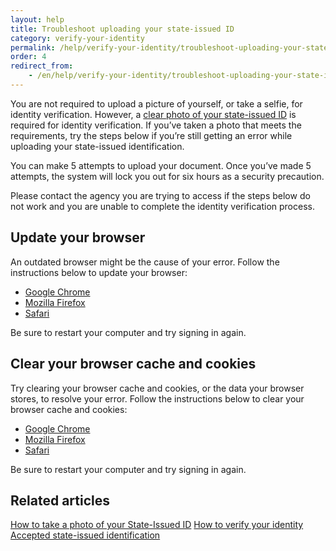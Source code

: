 ```yaml
---
layout: help
title: Troubleshoot uploading your state-issued ID
category: verify-your-identity
permalink: /help/verify-your-identity/troubleshoot-uploading-your-state-issued-id/
order: 4
redirect_from:
    - /en/help/verify-your-identity/troubleshoot-uploading-your-state-issued-id/
---
```

You are not required to upload a picture of yourself, or take a selfie, for identity verification. However, a [clear photo of your state-issued ID](/help/verify-your-identity/how-to-add-images-of-your-state-issued-id/) is required for identity verification. If you’ve taken a photo that meets the requirements, try the steps below if you’re still getting an error while uploading your state-issued identification.

You can make 5 attempts to upload your document. Once you’ve made 5 attempts, the system will lock you out for six hours as a security precaution.

Please contact the agency you are trying to access if the steps below do not work and you are unable to complete the identity verification process.

## Update your browser

An outdated browser might be the cause of your error. Follow the instructions below to update your browser:

* [Google Chrome](https://support.google.com/chrome/answer/95414?co=GENIE.Platform%3DDesktop&hl=en-US)
* [Mozilla Firefox](https://support.mozilla.org/en-US/kb/update-firefox-latest-version)
* [Safari](https://support.apple.com/en-us/HT204416)

Be sure to restart your computer and try signing in again.

## Clear your browser cache and cookies

Try clearing your browser cache and cookies, or the data your browser stores, to resolve your error. Follow the instructions below to clear your browser cache and cookies:

* [Google Chrome](https://support.google.com/accounts/answer/32050?co=GENIE.Platform%3DDesktop&hl=en)
* [Mozilla Firefox](https://support.mozilla.org/en-US/kb/how-clear-firefox-cache)
* [Safari](https://support.apple.com/en-us/HT201265)

Be sure to restart your computer and try signing in again.

## Related articles

[How to take a photo of your State-Issued ID](/help/verify-your-identity/how-to-add-images-of-your-state-issued-id/)
[How to verify your identity](/help/verify-your-identity/how-to-verify-your-identity/)
[Accepted state-issued identification](/help/verify-your-identity/accepted-state-issued-identification/)
